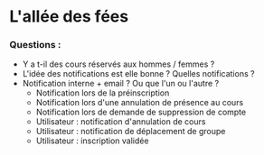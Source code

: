 # L'allée des fées

### Questions :

* Y a t-il des cours réservés aux hommes / femmes ?
* L'idée des notifications est elle bonne ? Quelles notifications ?
* Notification interne + email ? Ou que l'un ou l'autre ?
  * Notification lors de la préinscription
  * Notification lors d'une annulation de présence au cours
  * Notification lors de demande de suppression de compte
  * Utilisateur : notification d'annulation de cours
  * Utilisateur : notification de déplacement de groupe
  * Utilisateur : inscription validée

